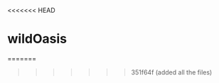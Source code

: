 <<<<<<< HEAD
# wildOasis
=======
<!-- <div align="center">
  <br/>
  <br/>
  <img src="/public/logo-dark.png#gh-dark-mode-only" alt="logo" width="200" height="auto" />
  <img src="/public/logo-light.png#gh-light-mode-only" alt="logo" width="200" height="auto" />
  <br/>
  <br/>
  <p>
   The Wild Oasis is an internal hotel management system built with nextjs13, prisma, MongoDB, typescript, tailwind CSS, and many other technologies. It allows employees to manage everything about hotel bookings, cabins, and guests.
  </p>

<p>
  <a href="https://github.com/sudeepmahato16/the-wild-oasis/graphs/contributors">
    <img src="https://img.shields.io/github/contributors/sudeepmahato16/the-wild-oasis" alt="contributors" />
  </a>
  <a href="">
    <img src="https://img.shields.io/github/last-commit/sudeepmahato16/the-wild-oasis" alt="last update" />
  </a>
  <a href="https://github.com/sudeepmahato16/the-wild-oasis/network/members">
    <img src="https://img.shields.io/github/forks/sudeepmahato16/the-wild-oasis" alt="forks" />
  </a>
  <a href="https://github.com/sudeepmahato16/the-wild-oasis/stargazers">
    <img src="https://img.shields.io/github/stars/sudeepmahato16/the-wild-oasis" alt="stars" />
  </a>
  <a href="https://github.com/sudeepmahato16/the-wild-oasis/issues/">
    <img src="https://img.shields.io/github/issues/sudeepmahato16/the-wild-oasis" alt="open issues" />
  </a>
  <a href="https://github.com/sudeepmahato16/the-wild-oasis/blob/master/LICENSE">
    <img src="https://img.shields.io/github/license/sudeepmahato16/the-wild-oasis.svg" alt="license" />
  </a>
</p>

<h4>
    <a href="https://the-wild-oasis-roan.vercel.app/">View Demo</a>
  <span> · </span>
    <a href="https://github.com/sudeepmahato16/the-wild-oasis/blob/main/README.md">Documentation</a>
  <span> · </span>
    <a href="https://github.com/sudeepmahato16/the-wild-oasis/issues/">Report Bug</a>
  <span> · </span>
    <a href="https://github.com/sudeepmahato16/the-wild-oasis/issues/">Request Feature</a>
  </h4>
</div>

</br>

## Features

1. **User Authentication and Signup:**

   1. Hotel employees can log in to the application to perform tasks.
   2. New users can only be signed up within the application to ensure that only actual hotel employees can create accounts.

2. **User Profile Management:**

   1. Users can upload an avatar to personalize their profile.
   2. Users can change their name and password.

3. **Cabin Management:**

   1. The app provides a table view with all cabins.
   2. The table view displays cabin information, including cabin photo, name, capacity, price, and current discount.
   3. Users can update or delete existing cabins.
   4. Users can create new cabins, including the ability to upload a photo.

4. **Booking Management:**

   1. The app provides a table view with all bookings.
   2. The table view displays booking information, including arrival and departure dates, booking status, paid amount, cabin details, and guest data.
   3. Booking status can be "unconfirmed," "checked in," or "checked out."
   4. The table view is filterable by booking status.
   5. Additional booking data includes the number of guests, number of nights, guest observations, and whether breakfast was booked and its price.

5. **Booking Operations:**

   1. Users can delete, check in, or check out a booking as the guest arrives.
   2. On check-in, users can accept payment outside the app and then confirm the payment within the app.
   3. Guests can add breakfast for the entire stay during check-in if they haven't already.

6. **Guest Data Management:**

   1. Guest data contains full name, email, national ID, nationality, and a country flag for easy identification.

7. **Dashboard:**

   1. The initial app screen serves as a dashboard displaying important information for the last 7, 30, or 90 days.
   2. It shows a list of guests checking in and out on the current day, and users can perform tasks related to these activities from the dashboard.
   3. The dashboard provides statistics on recent bookings, sales, check-ins, and occupancy rates.
   4. It includes a chart showing all daily hotel sales, distinguishing between "total" sales and "extras" sales (only breakfast at present).
   5. There's also a chart displaying statistics on stay durations, an important metric for the hotel.

8. **Application-wide Settings:**

   1. Users can define application-wide settings such as breakfast price, minimum and maximum nights per booking, and maximum guests per booking.

9. **Dark Mode:**
   1. The app includes a dark mode option for a different visual appearance and enhanced user experience in low-light conditions.

<br/>

## :camera: Screenshots

<kbd><img width="890" alt="login" src="https://github.com/sudeepmahato16/the-wild-oasis/assets/122378993/6648f02d-fb01-46ac-810c-fa47066e83ff"></kbd>

<kbd><img width="957" alt="dashboard" src="https://github.com/sudeepmahato16/the-wild-oasis/assets/122378993/77754290-4df7-42ee-9e13-66748d596cff"></kbd>

<kbd><img width="956" alt="bookings" src="https://github.com/sudeepmahato16/the-wild-oasis/assets/122378993/fa04e745-4b44-41d9-b293-53c63545ea9b"></kbd>

<kbd><img width="957" alt="single-booking" src="https://github.com/sudeepmahato16/the-wild-oasis/assets/122378993/33d830fd-6887-467e-b79f-cab427f33680"></kbd>

<br/>

## Installation

- Clone the repository:

  ```
  git clone https://github.com/sudeepmahato16/the-wild-oasis.git
  ```

- Navigate to the project directory:

  ```
  cd the-wild-oasis
  ```

- Install the dependencies:

  ```
  npm install
  ```

- Set up the environment variables:

  1.  Create a `.env` file in the root directory.

  2.  Add the following variables to the .env file, replacing the placeholder values with your own:

  ```
  DATABASE_URL=<your-mongodb-uri>
  NEXTAUTH_SECRET=<your-nextauth-secret>
  NEXT_PUBLIC_CLOUDINARY_KEY=<your-cloudinary-cloud-name>
  ```

- Seed the database

   ```
   npm run db:seed
   ```

<br/>

## Usage

- Start the development server:

   ```
   npm run dev
   ```

- Open your browser and visit `http://localhost:3000` to access the application.

<br/>

## Contributing

Contributions are welcome! If you want to contribute to this project, please follow these steps:

- Fork the repository.
- Create a new branch for your feature or bug fix.
- Commit your changes to the new branch.
- Open a pull request back to the main repository, including a description of your changes. -->
>>>>>>> 351f64f (added all the files)
